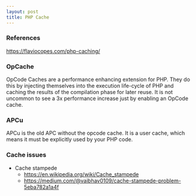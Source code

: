 ```yaml
---
layout: post
title: PHP Cache
---
```


### References
https://flaviocopes.com/php-caching/

### OpCache
OpCode Caches are a performance enhancing extension for PHP. They do this by injecting themselves into the execution life-cycle of PHP and caching the results of the compilation phase for later reuse. It is not uncommon to see a 3x performance increase just by enabling an OpCode cache.

### APCu
APCu is the old APC without the opcode cache. It is a user cache, which means it must be explicitly used by your PHP code.

### Cache issues
+ Cache stampede
  - https://en.wikipedia.org/wiki/Cache_stampede
  - https://medium.com/@vaibhav0109/cache-stampede-problem-5eba782a1a4f
